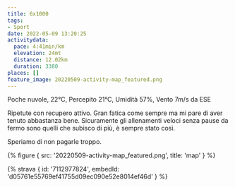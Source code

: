 ```yaml
---
title: 6x1000
tags:
- Sport
date: 2022-05-09 13:20:25
activitydata:
  pace: 4:41min/km
  elevation: 24mt
  distance: 12.02km
  duration: 3380
places: []
feature_image: 20220509-activity-map_featured.png
---
```


Poche nuvole, 22°C, Percepito 21°C, Umidità 57%, Vento 7m/s da ESE

<!--more-->

Ripetute con recupero attivo. Gran fatica come sempre ma mi pare di aver tenuto abbastanza bene. Sicuramente gli allenamenti veloci senza pause da fermo sono quelli che subisco di più, è sempre stato così.

Speriamo di non pagarle troppo.

{% figure { src: '20220509-activity-map_featured.png', title: 'map' } %}

{% strava { id: '7112977824', embedId: 'd05761e55769ef41755d09ec090e52e8014ef46d' } %}